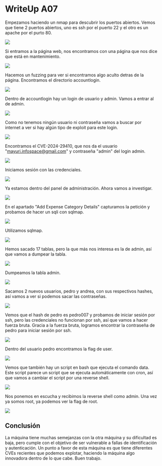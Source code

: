 # WriteUp A07

Empezamos haciendo un nmap para descubrir los puertos abiertos. Vemos que tiene 2 puertos abiertos, uno es ssh por el puerto 22 y el otro es un apache por el purto 80.

![](/Documentacion/Feedback/Grupo2/img_A07/2024-04-10_16-42.png)

Si entramos a la página web, nos encontramos con una página que nos dice que está en mantenimiento.

![](/Documentacion/Feedback/Grupo2/img_A07/2024-04-10_16-43.png)

Hacemos un fuzzing para ver si encontramos algo aculto detras de la página. Encontramos el directorio accountlogin.

![](/Documentacion/Feedback/Grupo2/img_A07/2024-04-10_16-43_1.png)

Dentro de accountlogin hay un login de usuario y admin. Vamos a entrar al de admin.

![](/Documentacion/Feedback/Grupo2/img_A07/2024-04-10_16-44.png)

Como no tenemos ningún usuario ni contraseña vamos a buscar por internet a ver si hay algún tipo de exploit para este login.

![](/Documentacion/Feedback/Grupo2/img_A07/2024-04-10_16-55.png)

Encontramos el CVE-2024-29410, que nos da el usuario "mayuri.infospace@gmail.com" y contraseña "admin" del login admin.

![](/Documentacion/Feedback/Grupo2/img_A07/2024-04-10_16-54.png)

Iniciamos sesión con las credenciales.

![](/Documentacion/Feedback/Grupo2/img_A07/2024-04-10_16-55_1.png)

Ya estamos dentro del panel de administración. Ahora vamos a investigar.

![](/Documentacion/Feedback/Grupo2/img_A07/2024-04-10_16-55_2.png)

En el apartado "Add Expense Category Details" capturamos la petición y probamos de hacer un sqli con sqlmap.

![](/Documentacion/Feedback/Grupo2/img_A07/2024-04-10_16-58.png)

Utilizamos sqlmap.

![](/Documentacion/Feedback/Grupo2/img_A07/2024-04-10_17-01.png)

Hemos sacado 17 tablas, pero la que más nos interesa es la de admin, así que vamos a dumpear la tabla.

![](/Documentacion/Feedback/Grupo2/img_A07/2024-04-10_17-04.png)

Dumpeamos la tabla admin.

![](/Documentacion/Feedback/Grupo2/img_A07/2024-04-10_17-05.png)

Sacamos 2 nuevos usuarios, pedro y andrea, con sus respectivos hashes, así vamos a ver si podemos sacar las contraseñas.

![](/Documentacion/Feedback/Grupo2/img_A07/2024-04-10_17-05_1.png)

Vemos que el hash de pedro es pedro007 y probamos de iniciar sesión por ssh, pero las credenciales no funcionan por ssh, así que vamos a hacer fuerza bruta. Gracia a la fuerza bruta, logramos encontrar la contraseña de pedro para iniciar sesión por ssh.

![](/Documentacion/Feedback/Grupo2/img_A07/2024-04-10_17-14_1.png)

Dentro del usuario pedro encontramos la flag de user.

![](/Documentacion/Feedback/Grupo2/img_A07/2024-04-10_17-12.png)

Vemos que también hay un script en bash que ejecuta el comando data. Este script parece un script que se ejecuta automáticamente con cron, así que vamos a cambiar el script por una reverse shell.

![](/Documentacion/Feedback/Grupo2/img_A07/2024-04-10_17-17.png)

Nos ponemos en escucha y recibimos la reverse shell como admin. Una vez ya somos root, ya podemos ver la flag de root.

![](/Documentacion/Feedback/Grupo2/img_A07/2024-04-10_17-24.png)

## Conclusión

La máquina tiene muchas semejanzas con la otra máquina y su dificultad es baja, pero cumple con el objetivo de ser vulnerable a fallas de identificación y autenticación. Un punto a favor de esta máquina es que tiene diferentes CVEs recientes que podemos explotar, haciendo la máquina algo innovadora dentro de lo que cabe. Buen trabajo.